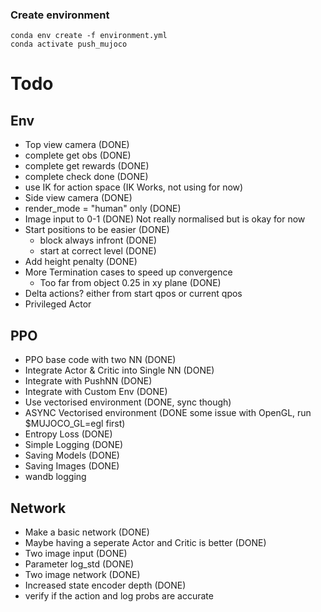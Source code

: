### Create environment
```
conda env create -f environment.yml
conda activate push_mujoco
```

# Todo
## Env
- Top view camera (DONE)
- complete get obs (DONE)
- complete get rewards (DONE)
- complete check  done (DONE)
- use IK for action space (IK Works, not using for now)
- Side view camera (DONE)
- render_mode = "human" only (DONE)
- Image input to 0-1 (DONE) Not really normalised but is okay for now
- Start positions to be easier (DONE)
    - block always infront (DONE)
    - start at correct level (DONE)
- Add height penalty (DONE)
- More Termination cases to speed up convergence
    - Too far from object 0.25 in xy plane (DONE)
- Delta actions? either from start qpos or current qpos
- Privileged Actor

## PPO
- PPO base code with two NN (DONE)
- Integrate Actor & Critic into Single NN (DONE)
- Integrate with PushNN (DONE)
- Integrate with Custom Env (DONE)
- Use vectorised environment (DONE, sync though)
- ASYNC Vectorised environment (DONE some issue with OpenGL, run $MUJOCO_GL=egl first)
- Entropy Loss (DONE)
- Simple Logging (DONE)
- Saving Models (DONE)
- Saving Images (DONE)
- wandb logging

## Network
- Make a basic network (DONE)
- Maybe having a seperate Actor and Critic is better (DONE)
- Two image input (DONE)
- Parameter log_std (DONE)
- Two image network (DONE)
- Increased state encoder depth (DONE)
- verify if the action and log probs are accurate
